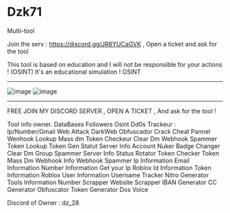 # Dzk71
Multi-tool

Join the serv : https://discord.gg/JR6YUCaGVK , Open a ticket and ask for the tool


This tool is based on education and I will not be responsible for your actions ! (OSINT)
It's an educational simulation ! OSINT
___________________________________________________________________________________________________________________

![image](https://github.com/user-attachments/assets/6a7b0699-d673-4996-8e34-ee1ea6ca1304)
![image](https://github.com/user-attachments/assets/04e19a89-b498-4bc6-828a-1de5199eed62)


_________________________________________________________________________________________________________________

FREE JOIN MY DISCORD SERVER , OPEN A TICKET , And ask for the tool !

Tool info owner.
DataBases
Followers
Osint
Dd0s
Trackeur : Ip/Number/Gmail
Web Attack
DarkWeb
Obfuscador
Crack
Cheat
Pannel
Wenhook Lookup
Mass dm
Token Checkeur
Clear Dm
Webhook Spammer
Token Lookup
Token Gen
Statut
Server Info
Account Nuker
Badge Changer
Clear Dm
Group Spammer
Server Info
Status Rotator
Token Checker
Token Mass Dm
Webhook Info
Webhook Spammer
Ip Information
Email Information
Number Information
Get your Ip
Roblox Id Information
Token Information
Roblox User Information
Username Tracker
Nitro Generator
Tools Information
Number Scrapper
Website Scrapper
IBAN Generator
CC Generator
Obfuscator
Token Generator
Dos Voice

Discord of Owner : dz_28
